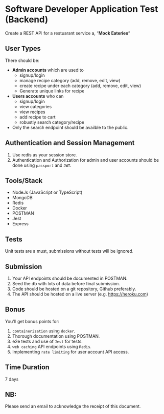 # Software Developer Application Test (Backend)

Create a REST API for a restuarant service a, “**Mock Eateries**”

## User Types

There should be:

- **Admin accounts** which are used to
  - signup/login
  - manage recipe category (add, remove, edit, view)
  - create recipe under each category (add, remove, edit, view)
  - Generate unique links for recipe
- **Users accounts** who can
  - signup/login
  - view categories
  - view recipes
  - add recipe to cart
  - robustly search category/recipe
- Only the search endpoint should be availble to the public.

## Authentication and Session Management

1. Use redis as your session store.
2. Authentication and Authorization for admin and user accounts should be done using `passport` and `JWT`.

## Tools/Stack

- NodeJs (JavaScript or TypeScript)
- MongoDB
- Redis
- Docker
- POSTMAN
- Jest
- Express

## Tests

Unit tests are a must, submissions without tests will be ignored.

## Submission

1. Your API endpoints should be documented in POSTMAN.
2. Seed the db with lots of data before final submission.
3. Code should be hosted on a git repository, Github preferably.
4. The API should be hosted on a live server (e.g. https://heroku.com)

## Bonus

You'll get bonus points for:

1. `containerization` using `docker`.
2. Thorough documentation using POSTMAN.
3. e2e tests and use of `Jest` for tests.
4. `web caching` API endpoints using `Redis`.
5. Implementing `rate limiting` for user account API access.

## Time Duration

7 days

## NB:

Please send an email to acknowledge the receipt of this document.
